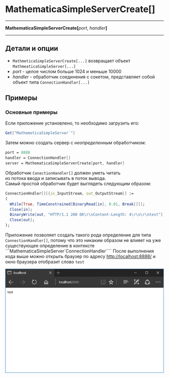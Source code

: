 # MathematicaSimpleServerCreate[]

---

**MathematicaSimpleServerCreate[**_port_, _handler_**]**

---

## Детали и опции

- `MathmeticaSimpleServerCreate[...]` возвращает объект `MathmeaticaSimpleServer[...]`
- _port_ - целое числом больше 1024 и меньше 10000
- _handler_ - обработчик соединения с сокетом, представляет собой объект типа `ConnectionHandler[...]`

## Примеры

### Основные примеры

Если приложение установлено, то необходимо загрузить его: 

```mathematica
Get["MathemeticaSimpleServer`"]
```

Затем можно создать сервер с _неопределенным_ обработчиком: 

```mathematica
port = 8888
handler = ConnectionHandler[]
server = MathematicaSimpleServerCreate[port, handler]
```

Обработчик `ConectionHandler[]` должен уметь читать  
из потока ввода и записывать в поток вывода.  
Самый простой обработчик будет выглядеть следующим образом: 

```mathematica
ConnectionHndler[][{in_InputStream, out_OutputStream}] := 
(
  While[True, TimeConstrained[BinaryRead[in], 0.01, Break[]]];
  Close[in]; 
  BinaryWrite[out, "HTTP/1.1 200 OK\r\nContent-Length: 4\r\n\r\ntest"];
  Close[out];
); 
```

Приложение позволяет создать такого рода определение для типа 
`ConnectionHandler[]`, потому что это никаким образом не влияет 
на уже существующее определение в контексте ```MathematicaSimpleServer\`ConnectionHandler\````
После выполнения кода выше можно открыть браузер по адресу [http://localhost:8888/](http://localhost:8888/) и окно браузера отобразит слово `test`

![](./Images/test.png)
